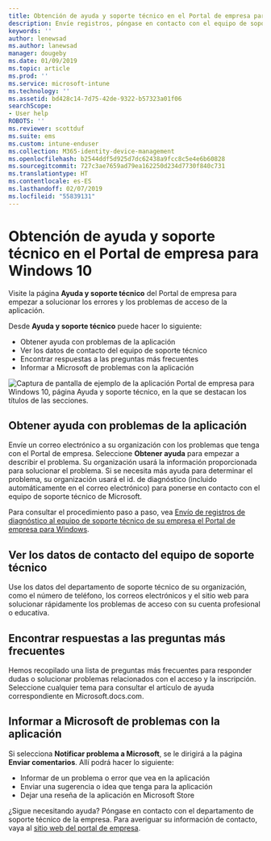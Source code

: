 ```yaml
---
title: Obtención de ayuda y soporte técnico en el Portal de empresa para Windows 10 | Microsoft Docs
description: Envíe registros, póngase en contacto con el equipo de soporte técnico y lea las preguntas más frecuentes en la página Ayuda y soporte técnico del Portal de empresa.
keywords: ''
author: lenewsad
ms.author: lanewsad
manager: dougeby
ms.date: 01/09/2019
ms.topic: article
ms.prod: ''
ms.service: microsoft-intune
ms.technology: ''
ms.assetid: bd428c14-7d75-42de-9322-b57323a01f06
searchScope:
- User help
ROBOTS: ''
ms.reviewer: scottduf
ms.suite: ems
ms.custom: intune-enduser
ms.collection: M365-identity-device-management
ms.openlocfilehash: b2544ddf5d925d7dc62438a9fcc8c5e4e6b60828
ms.sourcegitcommit: 727c3ae7659ad79ea162250d234d7730f840c731
ms.translationtype: HT
ms.contentlocale: es-ES
ms.lasthandoff: 02/07/2019
ms.locfileid: "55839131"
---
```

# <a name="get-help-and-support-in-company-portal-for-windows-10"></a>Obtención de ayuda y soporte técnico en el Portal de empresa para Windows 10

Visite la página **Ayuda y soporte técnico** del Portal de empresa para empezar a solucionar los errores y los problemas de acceso de la aplicación.   

Desde **Ayuda y soporte técnico** puede hacer lo siguiente:  

* Obtener ayuda con problemas de la aplicación
* Ver los datos de contacto del equipo de soporte técnico
* Encontrar respuestas a las preguntas más frecuentes 
* Informar a Microsoft de problemas con la aplicación

![Captura de pantalla de ejemplo de la aplicación Portal de empresa para Windows 10, página Ayuda y soporte técnico, en la que se destacan los títulos de las secciones.](./media/1812_UCP_Help_Support_sections.png)  

## <a name="get-help-with-app-problems"></a>Obtener ayuda con problemas de la aplicación

Envíe un correo electrónico a su organización con los problemas que tenga con el Portal de empresa. Seleccione **Obtener ayuda** para empezar a describir el problema. Su organización usará la información proporcionada para solucionar el problema. Si se necesita más ayuda para determinar el problema, su organización usará el id. de diagnóstico (incluido automáticamente en el correo electrónico) para ponerse en contacto con el equipo de soporte técnico de Microsoft.  

Para consultar el procedimiento paso a paso, vea [Envío de registros de diagnóstico al equipo de soporte técnico de su empresa el Portal de empresa para Windows](send-logs-to-your-it-admin-cp-windows.md).  

## <a name="view-helpdesk-contact-details"></a>Ver los datos de contacto del equipo de soporte técnico  
Use los datos del departamento de soporte técnico de su organización, como el número de teléfono, los correos electrónicos y el sitio web para solucionar rápidamente los problemas de acceso con su cuenta profesional o educativa.  

## <a name="find-answers-to-frequently-asked-questions"></a>Encontrar respuestas a las preguntas más frecuentes  
Hemos recopilado una lista de preguntas más frecuentes para responder dudas o solucionar problemas relacionados con el acceso y la inscripción. Seleccione cualquier tema para consultar el artículo de ayuda correspondiente en Microsoft.docs.com.  

## <a name="report-app-problems-to-microsoft"></a>Informar a Microsoft de problemas con la aplicación  
Si selecciona **Notificar problema a Microsoft**, se le dirigirá a la página **Enviar comentarios**. Allí podrá hacer lo siguiente:

* Informar de un problema o error que vea en la aplicación  
* Enviar una sugerencia o idea que tenga para la aplicación  
* Dejar una reseña de la aplicación en Microsoft Store   


¿Sigue necesitando ayuda? Póngase en contacto con el departamento de soporte técnico de la empresa. Para averiguar su información de contacto, vaya al [sitio web del portal de empresa](https://go.microsoft.com/fwlink/?linkid=2010980).
